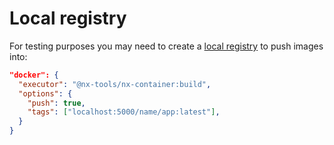 # Local registry

For testing purposes you may need to create a [local registry](https://hub.docker.com/_/registry) to push images into:

```json
"docker": {
  "executor": "@nx-tools/nx-container:build",
  "options": {
    "push": true,
    "tags": ["localhost:5000/name/app:latest"],
  }
}
```
